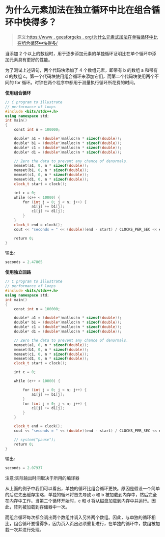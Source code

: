 # 为什么元素加法在独立循环中比在组合循环中快得多？

> 原文:[https://www . geesforgeks . org/为什么元素式加法在单独循环中比在组合循环中快得多/](https://www.geeksforgeeks.org/why-are-elementwise-additions-much-faster-in-separate-loops-than-in-a-combined-loop/)

当添加 2 个以上的数组时，用于逐步添加元素的单独循环证明比在单个循环中添加元素具有更好的性能。

为了测试上述语句，两个代码块添加了 4 个数组元素，即带有 b 的数组 a 和带有 d 的数组 c。第一个代码块使用组合循环来添加它们，而第二个代码块使用两个不同的 for 循环。时钟在两个程序中都用于测量执行循环所花费的时间。

**使用组合循环**

```cpp
// C program to illustrate
// performance of loops
#include <bits/stdc++.h>
using namespace std;
int main()
{
    const int n = 100000;

    double* a1 = (double*)malloc(n * sizeof(double));
    double* b1 = (double*)malloc(n * sizeof(double));
    double* c1 = (double*)malloc(n * sizeof(double));
    double* d1 = (double*)malloc(n * sizeof(double));

    // Zero the data to prevent any chance of denormals.
    memset(a1, 0, n * sizeof(double));
    memset(b1, 0, n * sizeof(double));
    memset(c1, 0, n * sizeof(double));
    memset(d1, 0, n * sizeof(double));
    clock_t start = clock();

    int c = 0;
    while (c++ < 10000) {
        for (int j = 0; j < n; j++) {
            a1[j] += b1[j];
            c1[j] += d1[j];
        }
    }
    clock_t end = clock();
    cout << "seconds = " << (double)(end - start) / CLOCKS_PER_SEC << endl;

    return 0;
}
```

输出:

```cpp
seconds = 2.47865
```

**使用独立回路**

```cpp
// C program to illustrate
// performance of loops
#include <bits/stdc++.h>
using namespace std;
int main()
{
    const int n = 100000;

    double* a1 = (double*)malloc(n * sizeof(double));
    double* b1 = (double*)malloc(n * sizeof(double));
    double* c1 = (double*)malloc(n * sizeof(double));
    double* d1 = (double*)malloc(n * sizeof(double));

    // Zero the data to prevent any chance of denormals.
    memset(a1, 0, n * sizeof(double));
    memset(b1, 0, n * sizeof(double));
    memset(c1, 0, n * sizeof(double));
    memset(d1, 0, n * sizeof(double));
    clock_t start = clock();

    int c = 0;

    while (c++ < 10000) {

        for (int j = 0; j < n; j++) {
            a1[j] += b1[j];
        }
        for (int j = 0; j < n; j++) {
            c1[j] += d1[j];
        }
    }

    clock_t end = clock();
    cout << "seconds = " << (double)(end - start) / CLOCKS_PER_SEC << endl;

    // system("pause");
    return 0;
}
```

输出:

```cpp
seconds = 2.07937
```

注意:实际输出时间取决于所用的编译器

从上面的例子中我们可以看出，单独的循环比组合循环更快。原因是假设一个简单的后进先出缓存策略，单独的循环将首先导致 a 和 b 被加载到内存中，然后完全在内存中工作。当第二个循环开始时，c 和 d 将从磁盘加载到内存中并运行。因此，阵列被加载到存储器中一次。

而组合循环每次都会调出两个数组并调入另外两个数组。因此，与单独的循环相比，组合循环要慢得多，因为页入页出必须重复进行，在单独的循环中，数组被加载一次并进行处理。